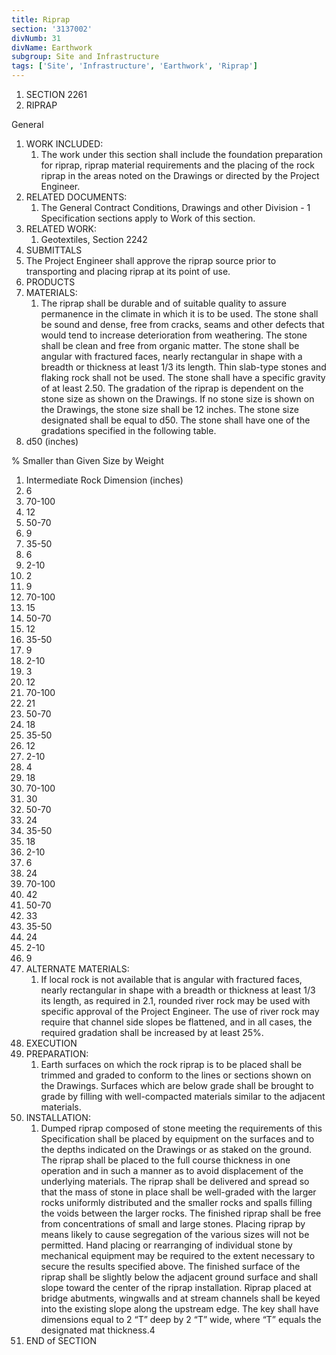 ```yaml
---
title: Riprap
section: '3137002'
divNumb: 31
divName: Earthwork
subgroup: Site and Infrastructure
tags: ['Site', 'Infrastructure', 'Earthwork', 'Riprap']
---
```


   1. SECTION 2261
1. RIPRAP

General
   1. WORK INCLUDED:
      1. The work under this section shall include the foundation preparation for riprap, riprap material requirements and the placing of the rock riprap in the areas noted on the Drawings or directed by the Project Engineer.
   1. RELATED DOCUMENTS:
      1. The General Contract Conditions, Drawings and other Division - 1 Specification sections apply to Work of this section.
   1. RELATED WORK:
      1. Geotextiles, Section 2242
   1. SUBMITTALS
   1. The Project Engineer shall approve the riprap source prior to transporting and placing riprap at its point of use.
   1. PRODUCTS
   1. MATERIALS:
      1. The riprap shall be durable and of suitable quality to assure permanence in the climate in which it is to be used. The stone shall be sound and dense, free from cracks, seams and other defects that would tend to increase deterioration from weathering. The stone shall be clean and free from organic matter. The stone shall be angular with fractured faces, nearly rectangular in shape with a breadth or thickness at least 1/3 its length. Thin slab-type stones and flaking rock shall not be used. The stone shall have a specific gravity of at least 2.50. The gradation of the riprap is dependent on the stone size as shown on the Drawings. If no stone size is shown on the Drawings, the stone size shall be 12 inches. The stone size designated shall be equal to d50. The stone shall have one of the gradations specified in the following table.
   1. d50 (inches)

% Smaller than Given Size by Weight
   1. Intermediate Rock Dimension (inches)
   1. 6
   1. 70-100
   1. 12
   1. 50-70
   1. 9
   1. 35-50
   1. 6
   1. 2-10
   1. 2
   1. 9
   1. 70-100
   1. 15
   1. 50-70
   1. 12
   1. 35-50
   1. 9
   1. 2-10
   1. 3
   1. 12
   1. 70-100
   1. 21
   1. 50-70
   1. 18
   1. 35-50
   1. 12
   1. 2-10
   1. 4
   1. 18
   1. 70-100
   1. 30
   1. 50-70
   1. 24
   1. 35-50
   1. 18
   1. 2-10
   1. 6
   1. 24
   1. 70-100
   1. 42
   1. 50-70
   1. 33
   1. 35-50
   1. 24
   1. 2-10
   1. 9
   1. ALTERNATE MATERIALS:
      1. If local rock is not available that is angular with fractured faces, nearly rectangular in shape with a breadth or thickness at least 1/3 its length, as required in 2.1, rounded river rock may be used with specific approval of the Project Engineer. The use of river rock may require that channel side slopes be flattened, and in all cases, the required gradation shall be increased by at least 25%.
   1. EXECUTION
   1. PREPARATION:
      1. Earth surfaces on which the rock riprap is to be placed shall be trimmed and graded to conform to the lines or sections shown on the Drawings. Surfaces which are below grade shall be brought to grade by filling with well-compacted materials similar to the adjacent materials.
   1. INSTALLATION:
      1. Dumped riprap composed of stone meeting the requirements of this Specification shall be placed by equipment on the surfaces and to the depths indicated on the Drawings or as staked on the ground. The riprap shall be placed to the full course thickness in one operation and in such a manner as to avoid displacement of the underlying materials. The riprap shall be delivered and spread so that the mass of stone in place shall be well-graded with the larger rocks uniformly distributed and the smaller rocks and spalls filling the voids between the larger rocks. The finished riprap shall be free from concentrations of small and large stones. Placing riprap by means likely to cause segregation of the various sizes will not be permitted. Hand placing or rearranging of individual stone by mechanical equipment may be required to the extent necessary to secure the results specified above. The finished surface of the riprap shall be slightly below the adjacent ground surface and shall slope toward the center of the riprap installation. Riprap placed at bridge abutments, wingwalls and at stream channels shall be keyed into the existing slope along the upstream edge. The key shall have dimensions equal to 2 “T” deep by 2 “T” wide, where “T” equals the designated mat thickness.4
1. END of SECTION

